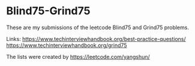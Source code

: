 # Blind75-Grind75
These are my submissions of the leetcode Blind75 and Grind75 problems.

Links: https://www.techinterviewhandbook.org/best-practice-questions/
https://www.techinterviewhandbook.org/grind75

The lists were created by https://leetcode.com/yangshun/

